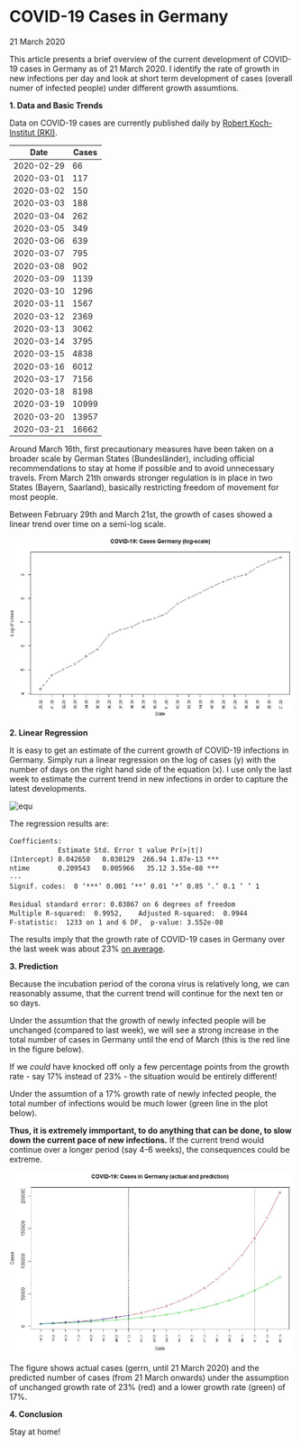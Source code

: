 # COVID-19 Cases in Germany

21 March 2020

This article presents a brief overview of the current development of COVID-19 cases in Germany as of 21 March 2020. I identify the rate of growth in new infections per day and look at short term development of cases (overall numer of infected people) under different growth assumtions.

**1. Data and Basic Trends**

Data on COVID-19 cases are currently published daily by [Robert Koch-Institut (RKI)](https://www.rki.de/DE/Content/InfAZ/N/Neuartiges_Coronavirus/Fallzahlen.html).


|Date| Cases| 
|---|---|
|  2020-02-29  |     66|
|  2020-03-01  |    117|
|  2020-03-02   |   150|
|  2020-03-03    |  188|
|  2020-03-04   |   262|
|  2020-03-05   |   349|
|  2020-03-06   |   639|
|  2020-03-07   |   795|
|  2020-03-08   |   902|
| 2020-03-09    | 1139|
| 2020-03-10    | 1296|
| 2020-03-11    | 1567|
| 2020-03-12|     2369|
| 2020-03-13|     3062|
| 2020-03-14|     3795|
| 2020-03-15|     4838|
| 2020-03-16|     6012|
| 2020-03-17|     7156|
| 2020-03-18|     8198|
| 2020-03-19|    10999|
| 2020-03-20|    13957|
| 2020-03-21|    16662|

Around March 16th, first precautionary measures have been taken on a broader scale by German States (Bundesländer), including official recommendations to stay at home if possible and to avoid unnecessary travels. From March 21th onwards stronger regulation is in place in two States (Bayern, Saarland), basically restricting freedom of movement for most people.

Between February 29th and March 21st, the growth of cases showed a linear trend over time on a semi-log scale.


![trend](2020_03_21_covid19_log_and_trend_germany.JPG)


**2. Linear Regression**

It is easy to get an estimate of the current growth of COVID-19 infections in Germany. Simply run a linear regression on the log of cases (y) with the number of days on the right hand side of the equation (x). I use only the last week to estimate the current trend in new infections in order to capture the latest developments.

![equ](https://latex.codecogs.com/gif.latex?log(y)=\beta_0&space;&plus;&space;\beta_1&space;x&space;&plus;&space;u.)

The regression results are:

```
Coefficients:
            Estimate Std. Error t value Pr(>|t|)    
(Intercept) 8.042650   0.030129  266.94 1.87e-13 ***
ntime       0.209543   0.005966   35.12 3.55e-08 ***
---
Signif. codes:  0 ‘***’ 0.001 ‘**’ 0.01 ‘*’ 0.05 ‘.’ 0.1 ‘ ’ 1

Residual standard error: 0.03867 on 6 degrees of freedom
Multiple R-squared:  0.9952,	Adjusted R-squared:  0.9944 
F-statistic:  1233 on 1 and 6 DF,  p-value: 3.552e-08
```

The results imply that the growth rate of COVID-19 cases in Germany over the last week was about 23% [on average](https://www.uni-regensburg.de/wirtschaftswissenschaften/vwl-tschernig/medien/mitarbeiter/rameseder/interpretation.pdf).


**3. Prediction**

Because the incubation period of the corona virus is relatively long, we can reasonably assume, that the current trend will continue for the next ten or so days.

Under the assumtion that the growth of newly infected people will be unchanged (compared to last week), we will see a strong increase in the total number of cases in Germany until the end of March (this is the red line in the figure below). 

If we *could* have knocked off only a few percentage points from the growth rate - say 17% instead of 23% - the situation would be entirely different!

Under the assumtion of a 17% growth rate of newly infected people, the total number of infections would be much lower (green line in the plot below).

**Thus, it is extremely immportant, to do anything that can be done, to slow down the current pace of new infections.** If the current trend would continue over a longer period (say 4-6 weeks), the consequences could be extreme.

![pred](2020_03_21_covid19_prediction_germany.JPG)

The figure shows actual cases (gerrn, until 21 March 2020) and the predicted number of cases (from 21 March onwards) under the assumption of unchanged growth rate of 23% (red) and a lower growth rate (green) of 17%.

**4. Conclusion**

Stay at home!
